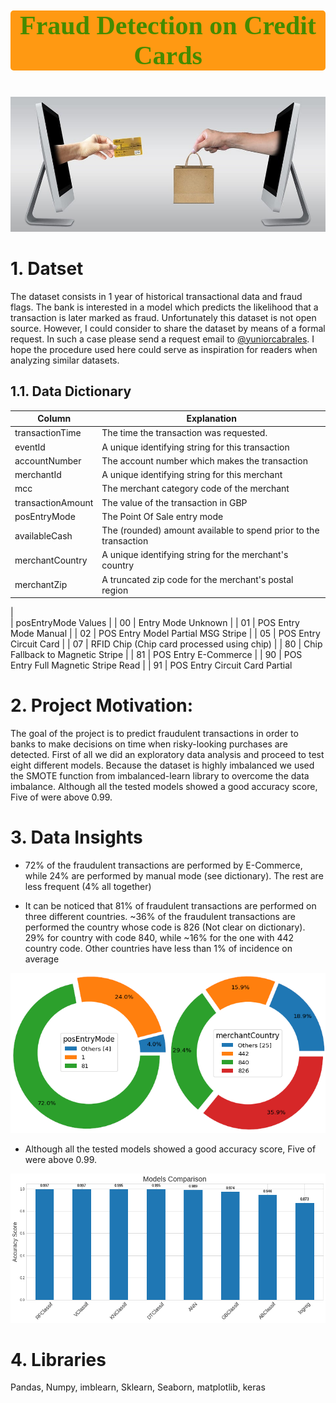 <p style = "font-size : 42px; color : #458B00 ; font-family : 'Comic Sans MS'; text-align : center; background-color : #FF9912; border-radius: 5px 5px;"><strong>Fraud Detection on Credit Cards</strong></p>

![pie_plot](images/Ecommerce.jpg?raw=true)

# 1. Datset
The dataset consists in 1 year of historical transactional data and fraud flags. The bank is interested in a model which predicts the likelihood that a transaction is later marked as fraud. 
Unfortunately this dataset is not open source. However, I could consider to share the dataset by means of a formal request. In such a case please send a request email to [@yuniorcabrales](yuniorcabrales@gmail.com). I hope the procedure used here could serve as inspiration for readers when analyzing similar datasets.

## 1.1. Data Dictionary

| Column                                                                                                                                                                                                          | Explanation                                                                                                                            |
|-----------------------------------------------------------------------------------------------------------------------------------------------------------------------------------------------------------------|----------------------------------------------------------------------------------------------------------------------------------------|
| transactionTime                                                                                                                                                                                                     | The time the transaction was requested.                                                                              |
| eventId                                                                                                                                                                                                      | A unique identifying string for this transaction                                                                                   |
| accountNumber                                                        | The account number which makes the transaction                                                                               |
| merchantId                                                          | A unique identifying string for this merchant                                  |
| mcc                                                              | The merchant category code of the merchant                                                                              |
| transactionAmount                                                                                                                                                                                               | The value of the transaction in GBP                                                                     |
| posEntryMode                                                                                                                                                                                         | The Point Of Sale entry mode                                                                           |
| availableCash                                                                                                                                                                                  | The (rounded) amount available to spend prior to the transaction                                                                        |
| merchantCountry                                                                                                                                                                                     | A unique identifying string for the merchant's country                                                                                     |
| merchantZip                                                                                                                                                                                       | A truncated zip code for the merchant's postal region
|                                                         
|
  posEntryMode Values                                                                                                                                                                                                  |
| 00                                                                                                                                                                                              | Entry Mode Unknown                                                                       |
| 01                                                                                                                                                                                                 | POS Entry Mode Manual                                                                         |
| 02                                                                                                                                                                                                      | POS Entry Model Partial MSG Stripe                                                                 |
| 05                                                                                                                                                                                                    | POS Entry Circuit Card                                                                |
| 07                                                                                                                                                                                                         | RFID Chip (Chip card processed using chip)                                                                   |
| 80                                                                                                                                                                                                         | Chip Fallback to Magnetic Stripe                                                                        |
| 81                                                                                                                                                                                                         | POS Entry E-Commerce                                                                        |
| 90                                                                                                                                                                                                    | POS Entry Full Magnetic Stripe Read                                                                    |
| 91                          | POS Entry Circuit Card Partial  


# 2. Project Motivation:

The goal of the project is to predict fraudulent transactions in order to banks to make decisions on time when risky-looking purchases are detected. First of all we did an exploratory data analysis and proceed to test eight different models. Because the dataset is highly imbalanced we used the SMOTE function from imbalanced-learn library to overcome the data imbalance. Although all the tested models showed a good accuracy score, Five of were above 0.99.

# 3. Data Insights
* 72% of the fraudulent transactions are performed by E-Commerce, while 24% are performed by manual mode (see dictionary). The rest are less frequent (4% all together)

* It can be noticed that 81% of fraudulent transactions are performed on three different countries. ~36% of the fraudulent transactions are performed the country whose code is 826 (Not clear on dictionary). 29% for country with code 840, while ~16% for the one with 442 country code. Other countries have less than 1% of incidence on average 

![pie_plot](images/img1.png?raw=true)

* Although all the tested models showed a good accuracy score, Five of were above 0.99.

![plot](images/img2.png?raw=true)

# 4. Libraries

Pandas, Numpy, imblearn, Sklearn, Seaborn, matplotlib, keras